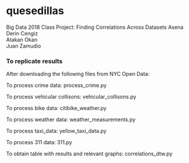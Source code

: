# quesedillas
Big Data 2018 Class Project: Finding Correlations Across Datasets
Asena Derin Cengiz   
Atakan Okan   
Juan Zamudio

### To replicate results
After downloading the following files from NYC Open Data:

To process crime data: process_crime.py

To process vehicular collisons: vehicular_collisons.py

To process bike data: citibike_weather.py

To process weather data: weather_measurements.py

To process taxi_data: yellow_taxi_data.py

To process 311 data: 311.py

To obtain table with results and relevant graphs: correlations_dtw.py
